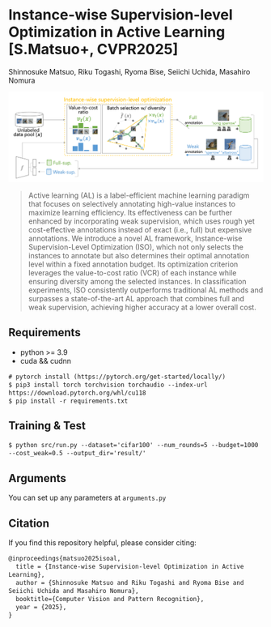 # Instance-wise Supervision-level Optimization in Active Learning [S.Matsuo+, CVPR2025]
Shinnosuke Matsuo, Riku Togashi, Ryoma Bise, Seiichi Uchida, Masahiro Nomura

![Illustration](./image/overview.png)

>Active learning (AL) is a label-efficient machine learning paradigm that focuses on selectively annotating high-value instances to maximize learning efficiency. Its effectiveness can be further enhanced by incorporating weak supervision, which uses rough yet cost-effective annotations instead of exact (i.e., full) but expensive annotations. We introduce a novel AL framework, Instance-wise Supervision-Level Optimization (ISO), which not only selects the instances to annotate but also determines their optimal annotation level within a fixed annotation budget. Its optimization criterion leverages the value-to-cost ratio (VCR) of each instance while ensuring diversity among the selected instances.
In classification experiments, ISO consistently outperforms traditional AL methods and surpasses a state-of-the-art AL approach that combines full and weak supervision, achieving higher accuracy at a lower overall cost.

## Requirements
* python >= 3.9
* cuda && cudnn
```
# pytorch install (https://pytorch.org/get-started/locally/)
$ pip3 install torch torchvision torchaudio --index-url https://download.pytorch.org/whl/cu118
$ pip install -r requirements.txt
```

## Training & Test
```
$ python src/run.py --dataset='cifar100' --num_rounds=5 --budget=1000 --cost_weak=0.5 --output_dir='result/'
```

## Arguments
You can set up any parameters at `arguments.py`

## Citation
If you find this repository helpful, please consider citing:
```
@inproceedings{matsuo2025isoal,
  title = {Instance-wise Supervision-level Optimization in Active Learning},
  author = {Shinnosuke Matsuo and Riku Togashi and Ryoma Bise and Seiichi Uchida and Masahiro Nomura},
  booktitle={Computer Vision and Pattern Recognition},
  year = {2025},
}
```